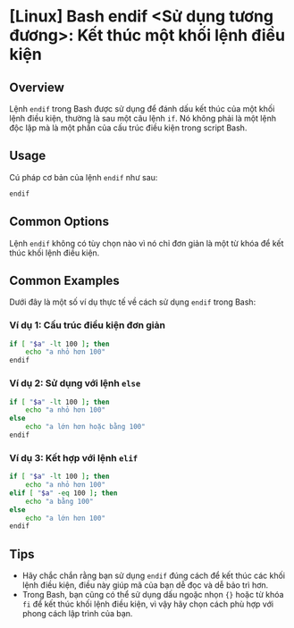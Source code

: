 # [Linux] Bash endif <Sử dụng tương đương>: Kết thúc một khối lệnh điều kiện

## Overview
Lệnh `endif` trong Bash được sử dụng để đánh dấu kết thúc của một khối lệnh điều kiện, thường là sau một câu lệnh `if`. Nó không phải là một lệnh độc lập mà là một phần của cấu trúc điều kiện trong script Bash.

## Usage
Cú pháp cơ bản của lệnh `endif` như sau:
```bash
endif
```

## Common Options
Lệnh `endif` không có tùy chọn nào vì nó chỉ đơn giản là một từ khóa để kết thúc khối lệnh điều kiện.

## Common Examples
Dưới đây là một số ví dụ thực tế về cách sử dụng `endif` trong Bash:

### Ví dụ 1: Cấu trúc điều kiện đơn giản
```bash
if [ "$a" -lt 100 ]; then
    echo "a nhỏ hơn 100"
endif
```

### Ví dụ 2: Sử dụng với lệnh `else`
```bash
if [ "$a" -lt 100 ]; then
    echo "a nhỏ hơn 100"
else
    echo "a lớn hơn hoặc bằng 100"
endif
```

### Ví dụ 3: Kết hợp với lệnh `elif`
```bash
if [ "$a" -lt 100 ]; then
    echo "a nhỏ hơn 100"
elif [ "$a" -eq 100 ]; then
    echo "a bằng 100"
else
    echo "a lớn hơn 100"
endif
```

## Tips
- Hãy chắc chắn rằng bạn sử dụng `endif` đúng cách để kết thúc các khối lệnh điều kiện, điều này giúp mã của bạn dễ đọc và dễ bảo trì hơn.
- Trong Bash, bạn cũng có thể sử dụng dấu ngoặc nhọn `{}` hoặc từ khóa `fi` để kết thúc khối lệnh điều kiện, vì vậy hãy chọn cách phù hợp với phong cách lập trình của bạn.